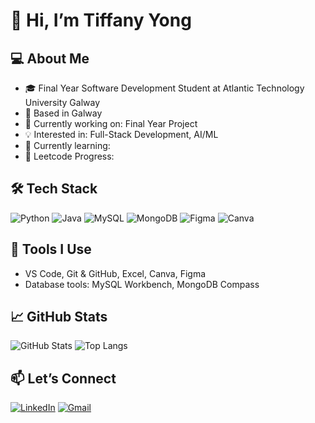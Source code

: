 # 👋 Hi, I’m Tiffany Yong

## 💻 About Me
- 🎓 Final Year Software Development Student at Atlantic Technology University Galway
- 📍 Based in Galway
- 🔭 Currently working on: Final Year Project
- 💡 Interested in: Full-Stack Development, AI/ML
- 🌱 Currently learning: 
- 🧠 Leetcode Progress: 

## 🛠️ Tech Stack
![Python](https://img.shields.io/badge/Python-3776AB?style=for-the-badge&logo=python&logoColor=white)
![Java](https://img.shields.io/badge/Java-ED8B00?style=for-the-badge&logo=java&logoColor=white)
![MySQL](https://img.shields.io/badge/MySQL-005C84?style=for-the-badge&logo=mysql&logoColor=white)
![MongoDB](https://img.shields.io/badge/MongoDB-4EA94B?style=for-the-badge&logo=mongodb&logoColor=white)
![Figma](https://img.shields.io/badge/Figma-F24E1E?style=for-the-badge&logo=figma&logoColor=white)
![Canva](https://img.shields.io/badge/Canva-00C4CC?style=for-the-badge&logo=canva&logoColor=white)

## 🧰 Tools I Use
- VS Code, Git & GitHub, Excel, Canva, Figma
- Database tools: MySQL Workbench, MongoDB Compass

## 📈 GitHub Stats
![GitHub Stats](https://github-readme-stats.vercel.app/api?username=TiffanyYongNgikChee&show_icons=true&theme=default)
![Top Langs](https://github-readme-stats.vercel.app/api/top-langs/?username=iffanyYongNgikChee&layout=compact)

## 📫 Let’s Connect
[![LinkedIn](https://img.shields.io/badge/LinkedIn-blue?style=for-the-badge&logo=linkedin&logoColor=white)](https://www.linkedin.com/in/your-linkedin-url/)
[![Gmail](https://img.shields.io/badge/Gmail-D14836?style=for-the-badge&logo=gmail&logoColor=white)](mailto:your.email@gmail.com)
